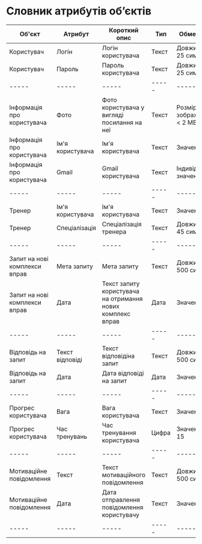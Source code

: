 # Словник атрибутів об’єктів
| Об'єкт | Атрибут| Короткий опис | Тип | Обмеження |
|------------|------------|------------|------------|------------|
|Користувач  | Логін | Логін користувача | Текст  |Довжина < 25 символів |
| Користувач  | Пароль | Пароль користувача | Текст  | Довжина < 25 символів |
| ----- |----- | ----- | ----- | -----  |
|Інформація про користувача | Фото | Фото користувача у вигляді посилання на неї |Текст | Розмір зображення < 2 МБ  |
| Інформація про користувача  | Ім'я користувача  | Ім'я користувача |Текст| Значення > 5  |
| Інформація про користувача  | Gmail | Gmail користувача | Текст | Індивідуальне значення |
 |----- |----- | ----- | ----- | -----  |
| Тренер| Ім'я користувача| Ім'я користувача  | Текст  | Значення > 5 |
| Тренер |Спеціалізація | Спеціалізація тренера | Текст | Довжина < 45 символів |
 |----- |----- | ----- | ----- | -----  |
| Запит на нові комплекси вправ | Мета запиту | Мета запиту | Текст  | Довжина < 500 символів |
|  Запит на нові комплекси вправ | Дата| Текст запиту користувача на отримання нових комплекс вправ | Дата  | Значення > 0|
|----- |----- | ----- | ----- | -----  |
| Відповідь на запит |Текст відповіді | Текст відповідіна запит | Текст  |Довжина < 500 символів|
| Відповідь на запит | Дата | Дата відповіді на запит | Дата  |Значення > 0|
|----- |----- | ----- | ----- | -----  |
| Прогрес користувача| Вага| Вага користувача| Текст  |Значення > 0|
| Прогрес користувача | Час тренувань|Час тренування користувача | Цифра | Значення > 15 |
|----- |----- | ----- | ----- | -----  |
| Мотиваційне повідомлення| Текст | Текст мотиваційного повідомлення | Текст  | Довжина < 500 символів |
| Мотиваційне повідомлення | Дата|Дата отправлення повідомлення користувачу | Текст  | Значення > 0 |
|----- |----- | ----- | ----- | -----  |
